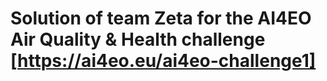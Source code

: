 # Solution of team Zeta for the AI4EO Air Quality & Health challenge [https://ai4eo.eu/ai4eo-challenge1]


